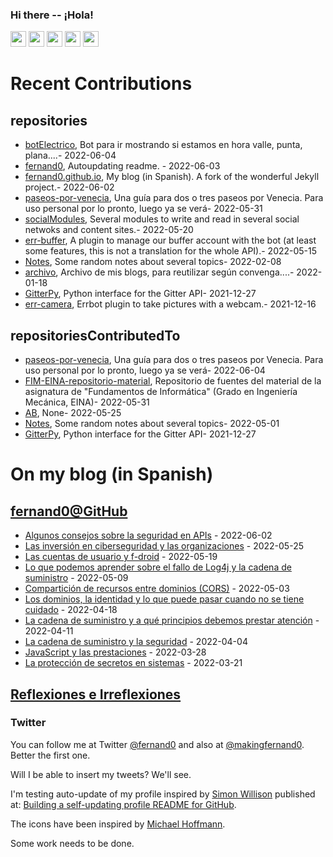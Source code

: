 ### Hi there -- ¡Hola!

<a href="mailto:ftricas@unizar.es" title="e-mail"><i class="svg-icon email"></i></a> 
<a href="https://www.linkedin.com/in/fernand0" title="My LinkedIn//Mi LinkedIn"><img src="https://img.shields.io/badge/linkedin-%230077B5.svg?&style=for-the-badge&logo=linkedin&logoColor=white" height=25></a> 
<a href="https://www.twitter.com/fernand0" title="My Twitter//Mi Twitter"><img src="https://img.shields.io/badge/twitter-%231DA1F2.svg?&style=for-the-badge&logo=twitter&logoColor=white" height=25></i></a> 
<a href="https://mastodon.social/@fernand0" title="My Mastodon//Mi Mastodon"><img src="https://img.shields.io/static/v1?label=Mastodon&message=Social&color=blue" height=25></i></a> 
<a href="https://flickr.com/fernand0"><img src="https://img.shields.io/static/v1?label=Flickr&message=Images&color=blue" height=25></a>
<a href="https://dev.to/fernand0"><img src="https://img.shields.io/badge/DEV.TO-%230A0A0A.svg?&style=for-the-badge&logo=dev-dot-to&logoColor=white" height=25></a>

# Recent Contributions
<!-- recent_releases starts -->


## repositories
* [botElectrico](https://github.com/fernand0/botElectrico),  Bot para ir mostrando si estamos en hora valle, punta, plana....- 2022-06-04
* [fernand0](https://github.com/fernand0/fernand0),  Autoupdating readme. - 2022-06-03
* [fernand0.github.io](https://github.com/fernand0/fernand0.github.io),  My blog (in Spanish). A fork of the wonderful Jekyll project.- 2022-06-02
* [paseos-por-venecia](https://github.com/fernand0/paseos-por-venecia),  Una guía para dos o tres paseos por Venecia. Para uso personal por lo pronto, luego ya se verá- 2022-05-31
* [socialModules](https://github.com/fernand0/socialModules),  Several modules to write and read in several social netwoks and content sites.- 2022-05-20
* [err-buffer](https://github.com/fernand0/err-buffer),  A plugin to manage our buffer account with the bot (at least some features, this is not a translation for the whole API).- 2022-05-15
* [Notes](https://github.com/fernand0/Notes),  Some random notes about several topics- 2022-02-08
* [archivo](https://github.com/fernand0/archivo),  Archivo de mis blogs, para reutilizar según convenga....- 2022-01-18
* [GitterPy](https://github.com/fernand0/GitterPy),  Python interface for the Gitter API- 2021-12-27
* [err-camera](https://github.com/fernand0/err-camera),  Errbot plugin to take pictures with a webcam.- 2021-12-16

## repositoriesContributedTo
* [paseos-por-venecia](https://github.com/JJ/paseos-por-venecia),  Una guía para dos o tres paseos por Venecia. Para uso personal por lo pronto, luego ya se verá- 2022-06-04
* [FIM-EINA-repositorio-material](https://github.com/ricardojrdez/FIM-EINA-repositorio-material),  Repositorio de fuentes del material de la asignatura de "Fundamentos de Informática" (Grado en Ingeniería Mecánica, EINA)- 2022-05-31
* [AB](https://github.com/simber72/AB),  None- 2022-05-25
* [Notes](https://github.com/jgbarah/Notes),  Some random notes about several topics- 2022-05-01
* [GitterPy](https://github.com/myusko/GitterPy),  Python interface for the Gitter API- 2021-12-27
<!-- recent_releases ends -->

# On my blog (in Spanish)

<!-- blog starts -->


## [fernand0@GitHub](https://fernand0.github.io/)
* [Algunos consejos sobre la seguridad en APIs](http://fernand0.github.io/apis-seguras/) - 2022-06-02
* [Las inversión en ciberseguridad y las organizaciones](http://fernand0.github.io/seguridad-y-negocios/) - 2022-05-25
* [Las cuentas de usuario y f-droid](http://fernand0.github.io/cuentas-usuarios-f-droid/) - 2022-05-19
* [Lo que podemos aprender sobre el fallo de Log4j y la cadena de suministro](http://fernand0.github.io/log4j-la-cadena-suministro/) - 2022-05-09
* [Compartición de recursos entre dominios (CORS)](http://fernand0.github.io/comparticion-recursos-cruzada/) - 2022-05-03
* [Los dominios, la identidad y lo que puede pasar cuando no se tiene cuidado](http://fernand0.github.io/los-dominios-y-la-identidad/) - 2022-04-18
* [La cadena de suministro y a qué principios debemos prestar atención](http://fernand0.github.io/cadena-suministro-ataques/) - 2022-04-11
* [La cadena de suministro y la seguridad](http://fernand0.github.io/cadena-suministro-software-seguro/) - 2022-04-04
* [JavaScript y las prestaciones](http://fernand0.github.io/prestaciones-javascript/) - 2022-03-28
* [La protección de secretos en sistemas](http://fernand0.github.io/proteccion-secretos/) - 2022-03-21

## [Reflexiones e Irreflexiones](http://fernand0.blogalia.com/)
<!-- blog ends -->

### Twitter 

You can follow me at Twitter [@fernand0](https://twitter.com/fernand0) and also at [@makingfernand0](https://twitter.com/fernand0). Better the first one.

Will I be able to insert my tweets? We'll see.

I'm testing auto-update of my profile inspired by [Simon Willison](https://simonwillison.net/) published at: [Building a self-updating profile README for GitHub](https://simonwillison.net/2020/Jul/10/self-updating-profile-readme/).

The icons have been inspired by [Michael Hoffmann](https://www.mokkapps.de/).

Some work needs to be done.

<!--
**fernand0/fernand0** is a ✨ _special_ ✨ repository because its `README.md` (this file) appears on your GitHub profile.

Here are some ideas to get you started:

- 🔭 I’m currently working on ...
- 🌱 I’m currently learning ...
- 👯 I’m looking to collaborate on ...
- 🤔 I’m looking for help with ...
- 💬 Ask me about ...
- 📫 How to reach me: ...
- 😄 Pronouns: ...
- ⚡ Fun fact: ...
-->
